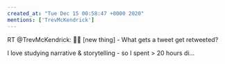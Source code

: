 ```yaml
---
created_at: "Tue Dec 15 00:58:47 +0000 2020"
mentions: ['TrevMcKendrick']
---
```


RT @TrevMcKendrick: 👋🌊 [new thing] - What gets a tweet get retweeted? 

I love studying narrative &amp; storytelling - so I spent &gt; 20 hours di…